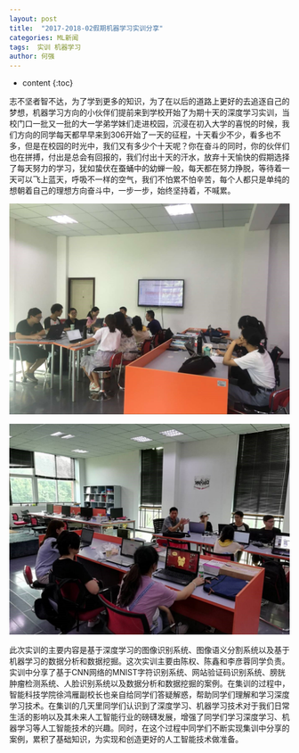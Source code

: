 ```yaml
---
layout: post
title:  "2017-2018-02假期机器学习实训分享"
categories: ML新闻
tags:  实训 机器学习 
author: 何强
---
```


* content
{:toc}


​       志不坚者智不达，为了学到更多的知识，为了在以后的道路上更好的去追逐自己的梦想，机器学习方向的小伙伴们提前来到学校开始了为期十天的深度学习实训，当校门口一批又一批的大一学弟学妹们走进校园，沉浸在初入大学的喜悦的时候，我们方向的同学每天都早早来到306开始了一天的征程，十天看少不少，看多也不多，但是在校园的时光中，我们又有多少个十天呢？你在奋斗的同时，你的伙伴们也在拼搏，付出是总会有回报的，我们付出十天的汗水，放弃十天愉快的假期选择了每天努力的学习，犹如蛰伏在蚕蛹中的幼蝉一般，每天都在努力挣脱，等待着一天可以飞上蓝天，呼吸不一样的空气，我们不怕累不怕辛苦，每个人都只是单纯的想朝着自己的理想方向奋斗中，一步一步，始终坚持着，不喊累。

![](/img/1.jpg)

![](/img/2.jpg)

此次实训的主要内容是基于深度学习的图像识别系统、图像语义分割系统以及基于机器学习的数据分析和数据挖掘。这次实训主要由陈权、陈鑫和李彦蓉同学负责。实训中分享了基于CNN网络的MNIST字符识别系统、网站验证码识别系统、膀胱肿瘤检测系统、人脸识别系统以及数据分析和数据挖掘的案例。在集训的过程中，智能科技学院徐鸿雁副校长也亲自给同学们答疑解惑，帮助同学们理解和学习深度学习技术。在集训的几天里同学们认识到了深度学习、机器学习技术对于我们日常生活的影响以及其未来人工智能行业的磅礴发展，增强了同学们学习深度学习、机器学习等人工智能技术的兴趣。同时，在这个过程中同学们不断实现集训中分享的案例，累积了基础知识，为实现和创造更好的人工智能技术做准备。
